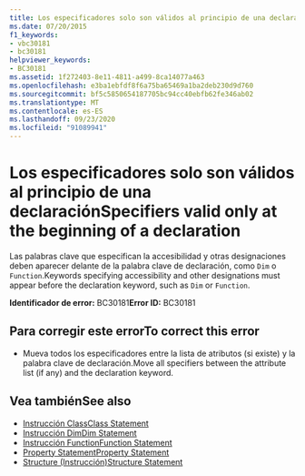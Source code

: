 ```yaml
---
title: Los especificadores solo son válidos al principio de una declaración
ms.date: 07/20/2015
f1_keywords:
- vbc30181
- bc30181
helpviewer_keywords:
- BC30181
ms.assetid: 1f272403-8e11-4811-a499-8ca14077a463
ms.openlocfilehash: e3ba1ebfdf8f6a75ba65469a1ba2deb230d9d760
ms.sourcegitcommit: bf5c5850654187705bc94cc40ebfb62fe346ab02
ms.translationtype: MT
ms.contentlocale: es-ES
ms.lasthandoff: 09/23/2020
ms.locfileid: "91089941"
---
```

# <a name="specifiers-valid-only-at-the-beginning-of-a-declaration"></a><span data-ttu-id="4f313-102">Los especificadores solo son válidos al principio de una declaración</span><span class="sxs-lookup"><span data-stu-id="4f313-102">Specifiers valid only at the beginning of a declaration</span></span>

<span data-ttu-id="4f313-103">Las palabras clave que especifican la accesibilidad y otras designaciones deben aparecer delante de la palabra clave de declaración, como `Dim` o `Function`.</span><span class="sxs-lookup"><span data-stu-id="4f313-103">Keywords specifying accessibility and other designations must appear before the declaration keyword, such as `Dim` or `Function`.</span></span>  
  
 <span data-ttu-id="4f313-104">**Identificador de error:** BC30181</span><span class="sxs-lookup"><span data-stu-id="4f313-104">**Error ID:** BC30181</span></span>  
  
## <a name="to-correct-this-error"></a><span data-ttu-id="4f313-105">Para corregir este error</span><span class="sxs-lookup"><span data-stu-id="4f313-105">To correct this error</span></span>  
  
- <span data-ttu-id="4f313-106">Mueva todos los especificadores entre la lista de atributos (si existe) y la palabra clave de declaración.</span><span class="sxs-lookup"><span data-stu-id="4f313-106">Move all specifiers between the attribute list (if any) and the declaration keyword.</span></span>  
  
## <a name="see-also"></a><span data-ttu-id="4f313-107">Vea también</span><span class="sxs-lookup"><span data-stu-id="4f313-107">See also</span></span>

- [<span data-ttu-id="4f313-108">Instrucción Class</span><span class="sxs-lookup"><span data-stu-id="4f313-108">Class Statement</span></span>](../language-reference/statements/class-statement.md)
- [<span data-ttu-id="4f313-109">Instrucción Dim</span><span class="sxs-lookup"><span data-stu-id="4f313-109">Dim Statement</span></span>](../language-reference/statements/dim-statement.md)
- [<span data-ttu-id="4f313-110">Instrucción Function</span><span class="sxs-lookup"><span data-stu-id="4f313-110">Function Statement</span></span>](../language-reference/statements/function-statement.md)
- [<span data-ttu-id="4f313-111">Property Statement</span><span class="sxs-lookup"><span data-stu-id="4f313-111">Property Statement</span></span>](../language-reference/statements/property-statement.md)
- [<span data-ttu-id="4f313-112">Structure (Instrucción)</span><span class="sxs-lookup"><span data-stu-id="4f313-112">Structure Statement</span></span>](../language-reference/statements/structure-statement.md)
